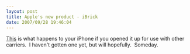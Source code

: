 ```yaml
---
layout: post
title: Apple's new product - iBrick
date: 2007/09/28 19:46:04
---
```



[This](http://bits.blogs.nytimes.com/2007/09/28/more-on-apples-latest-product-the-ibrick/) is what happens to your iPhone if you opened it up for use with other carriers.  I haven't gotten one yet, but will hopefully.  Someday.